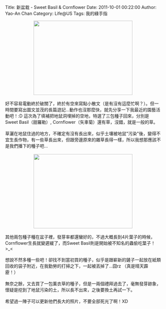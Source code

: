 Title: 新盆栽 - Sweet Basil & Cornflower
Date: 2011-10-01 00:22:00
Author: Yao-An Chan
Category: Life@US
Tags: 我的綠手指


<div class='post'>
<div class="separator" style="clear: both; text-align: center;"><a href="http://2.bp.blogspot.com/-521Z5LWzEYU/Toa163E9amI/AAAAAAAAL84/c9HKxktPt9Q/s1600/P1030675-2.jpg" imageanchor="1" style="margin-left: 1em; margin-right: 1em;"><img border="0" height="240" src="http://2.bp.blogspot.com/-521Z5LWzEYU/Toa163E9amI/AAAAAAAAL84/c9HKxktPt9Q/s320/P1030675-2.jpg" width="320" /></a></div><br />好不容易電動終於破關了，終於有空來寫點小散文（是有沒有這麼忙啊？）。但一時間要寫出圖文並茂的長篇遊記...動作也沒那麼快，就先分享一下我最近的園藝活動吧！:D 這次為了填補把地鼠洞埋掉的空地，特選了三包種子回來，分別是Sweet Basil（甜羅勒）, Cornflower（矢車菊）還有草，沒錯，就是一般的草。<br /><br />草灑在地鼠住過的地方，不確定有沒有長出來，似乎土壤被地鼠"污染"後，變得不宜生長作物，有一些草長出來，但跟旁邊原來的雜草長得一樣，所以我想那應該不是我們播下的種子吧...<br /><br /><div class="separator" style="clear: both; text-align: center;"><a href="http://3.bp.blogspot.com/-UdZHuGkYz9I/Toa1-SyqwQI/AAAAAAAAL88/3gWxO36nDl0/s1600/P1030674-1.jpg" imageanchor="1" style="margin-left: 1em; margin-right: 1em;"><img border="0" height="240" src="http://3.bp.blogspot.com/-UdZHuGkYz9I/Toa1-SyqwQI/AAAAAAAAL88/3gWxO36nDl0/s320/P1030674-1.jpg" width="320" /></a></div><br />其他兩包種子種在盆子裡，發芽率都還蠻好的，不過大概長到4片葉子的時候，Cornflower生長就變遲緩了，而Sweet Basil則是開始被不知名的蟲偷吃葉子！&gt;_&lt; <br /><br />想說不然多種一些吧！卻找不到當初買的種子，似乎是跟嶄新的鏟子一起放在紙類回收的袋子附近，在我勤勞的打掃之下，一起被丟掉了...囧rz （真是晴天霹靂！）<br /><br />無奈之餘，又去買了一包薰衣草的種子，但是一兩個禮拜過去了，毫無發芽跡象，懷疑是挖到了地鼠污染的土，所以長不出來，之後要換土再試一下。<br /><br />希望過一陣子可以更新他們長大的照片，不要全部死光了啊！XD</div>
